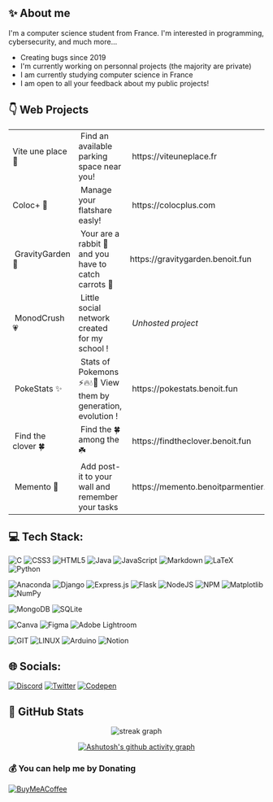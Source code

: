 ## ✨ About me

I'm a computer science student from France. I'm interested in programming, cybersecurity, and much more...

- Creating bugs since 2019 <br>
- I'm currently working on personnal projects (the majority are private) <br>
- I am currently studying computer science in France <br>
- I am open to all your feedback about my public projects! <br>

## 👇 Web Projects
<table>
<tbody>
  <tr style="height: 23px;">
    <td style="height: 23px;">Vite une place 🚗</td>
    <td style="height: 23px;">&nbsp;Find an available parking space near you!</td>
    <td style="height: 23px;">&nbsp;https://viteuneplace.fr</td>
  </tr>
  <tr style="height: 23px;">
    <td style="height: 23px;">Coloc+ 🏡</td>
    <td style="height: 23px;">&nbsp;Manage your flatshare easly!</td>
    <td style="height: 23px;">&nbsp;https://colocplus.com</td>
  </tr>
  <tr style="height: 23.5px;">
    <td style="height: 23.5px;">&nbsp;GravityGarden 🥕</td>
    <td style="height: 23.5px;">&nbsp;Your are a rabbit 🐰 and you have to catch carrots 🥕</td>
    <td style="height: 23.5px;">https://gravitygarden.benoit.fun</td>
  </tr>
  <tr style="height: 23px;">
    <td style="height: 23px;">&nbsp;MonodCrush 💗</td>
    <td style="height: 23px;">&nbsp;Little social network created for&nbsp;my school !</td>
    <td style="height: 23px;">&nbsp;<i>Unhosted project</i></td>
  </tr>
  <tr style="height: 23px;">
    <td style="height: 23px;">&nbsp;PokeStats ✨</td>
    <td style="height: 23px;">&nbsp;Stats of Pokemons ⚡️🔥💧🍃 View them by generation, evolution !</td>
    <td style="height: 23px;">&nbsp;https://pokestats.benoit.fun</td>
  </tr>
  <tr style="height: 23px;">
    <td style="height: 23px;">&nbsp;Find the clover 🍀</td>
    <td style="height: 23px;">&nbsp;Find the 🍀 among the ☘️</td>
    <td style="height: 23px;">&nbsp;https://findtheclover.benoit.fun</td>
  </tr>
  <tr style="height: 23px;">
    <td style="height: 23px;">&nbsp;Memento 🧠</td>
    <td style="height: 23px;">&nbsp;Add post-it to your wall and remember your tasks</td>
    <td style="height: 23px;">&nbsp;https://memento.benoitparmentier.fr</td>
  </tr>
</tbody>
</table>
<!-- DivTable.com -->

## 💻 Tech Stack:
![C](https://img.shields.io/badge/c-%2300599C.svg?style=for-the-badge&logo=c&logoColor=white) ![CSS3](https://img.shields.io/badge/css3-%231572B6.svg?style=for-the-badge&logo=css3&logoColor=white) ![HTML5](https://img.shields.io/badge/html5-%23E34F26.svg?style=for-the-badge&logo=html5&logoColor=white) ![Java](https://img.shields.io/badge/java-%23ED8B00.svg?style=for-the-badge&logo=openjdk&logoColor=white) ![JavaScript](https://img.shields.io/badge/javascript-%23323330.svg?style=for-the-badge&logo=javascript&logoColor=%23F7DF1E) ![Markdown](https://img.shields.io/badge/markdown-%23000000.svg?style=for-the-badge&logo=markdown&logoColor=white) ![LaTeX](https://img.shields.io/badge/latex-%23008080.svg?style=for-the-badge&logo=latex&logoColor=white) ![Python](https://img.shields.io/badge/python-3670A0?style=for-the-badge&logo=python&logoColor=ffdd54) 

![Anaconda](https://img.shields.io/badge/Anaconda-%2344A833.svg?style=for-the-badge&logo=anaconda&logoColor=white) ![Django](https://img.shields.io/badge/django-%23092E20.svg?style=for-the-badge&logo=django&logoColor=white) ![Express.js](https://img.shields.io/badge/express.js-%23404d59.svg?style=for-the-badge&logo=express&logoColor=%2361DAFB) ![Flask](https://img.shields.io/badge/flask-%23000.svg?style=for-the-badge&logo=flask&logoColor=white) ![NodeJS](https://img.shields.io/badge/node.js-6DA55F?style=for-the-badge&logo=node.js&logoColor=white) ![NPM](https://img.shields.io/badge/NPM-%23CB3837.svg?style=for-the-badge&logo=npm&logoColor=white) ![Matplotlib](https://img.shields.io/badge/Matplotlib-%23ffffff.svg?style=for-the-badge&logo=Matplotlib&logoColor=black) ![NumPy](https://img.shields.io/badge/numpy-%23013243.svg?style=for-the-badge&logo=numpy&logoColor=white)

![MongoDB](https://img.shields.io/badge/MongoDB-%234ea94b.svg?style=for-the-badge&logo=mongodb&logoColor=white) ![SQLite](https://img.shields.io/badge/sqlite-%2307405e.svg?style=for-the-badge&logo=sqlite&logoColor=white)

![Canva](https://img.shields.io/badge/Canva-%2300C4CC.svg?style=for-the-badge&logo=Canva&logoColor=white) ![Figma](https://img.shields.io/badge/figma-%23F24E1E.svg?style=for-the-badge&logo=figma&logoColor=white) ![Adobe Lightroom](https://img.shields.io/badge/Adobe%20Lightroom-31A8FF.svg?style=for-the-badge&logo=Adobe%20Lightroom&logoColor=white)  

![GIT](https://img.shields.io/badge/Git-fc6d26?style=for-the-badge&logo=git&logoColor=white) ![LINUX](https://img.shields.io/badge/Linux-FCC624?style=for-the-badge&logo=linux&logoColor=black) ![Arduino](https://img.shields.io/badge/-Arduino-00979D?style=for-the-badge&logo=Arduino&logoColor=white) ![Notion](https://img.shields.io/badge/Notion-%23000000.svg?style=for-the-badge&logo=notion&logoColor=white)

## 🌐 Socials:

[![Discord](https://img.shields.io/badge/Discord-%237289DA.svg?style=for-the-badge&logo=discord&logoColor=white)](https://discord.gg/9nwspJE) [![Twitter](https://img.shields.io/badge/Twitter-%231DA1F2.svg?style=for-the-badge&logo=Twitter&logoColor=white)](https://twitter.com/BenoitDev_) [![Codepen](https://img.shields.io/badge/Codepen-000000?style=for-the-badge&logo=codepen&logoColor=white)](https://codepen.io/BenoitPrmt) 

## 📁 GitHub Stats

<div align="center">
  
  <img src="https://github-readme-stats.vercel.app/api/top-langs/?username=BenoitPrmt&theme=dark&hide_border=true&include_all_commits=true&count_private=true&layout=compact&hide=html" alt="streak graph"  />


[![Ashutosh's github activity graph](https://github-readme-activity-graph.vercel.app/graph?username=BenoitPrmt&theme=react-dark)](https://github.com/ashutosh00710/github-readme-activity-graph)

</div>

### 💰 You can help me by Donating
[![BuyMeACoffee](https://img.shields.io/badge/Buy%20Me%20a%20Coffee-ffdd00?style=for-the-badge&logo=buy-me-a-coffee&logoColor=black)](https://buymeacoffee.com/benoitparmentier) 
